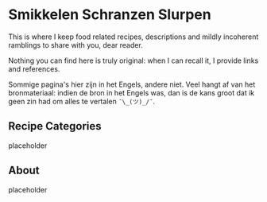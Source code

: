 # Smikkelen Schranzen Slurpen

This is where I keep food related recipes, descriptions and mildly incoherent ramblings to share with you, dear reader.

Nothing you can find here is truly original: when I can recall it, I provide links and references.

Sommige pagina's hier zijn in het Engels, andere niet. Veel hangt af van het bronmateriaal: indien de bron in het Engels was, dan is de kans groot dat ik geen zin had om alles te vertalen `¯\_(ツ)_/¯`.

## Recipe Categories

placeholder

## About

placeholder